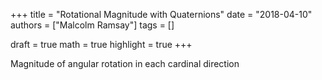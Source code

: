 +++
title = "Rotational Magnitude with Quaternions"
date = "2018-04-10"
authors = ["Malcolm Ramsay"]
tags = []

draft = true
math = true
highlight = true
+++

Magnitude of angular rotation in each cardinal direction
